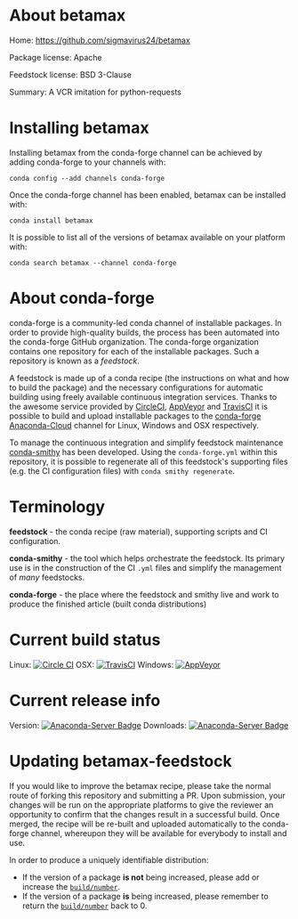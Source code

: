 About betamax
=============

Home: https://github.com/sigmavirus24/betamax

Package license: Apache

Feedstock license: BSD 3-Clause

Summary: A VCR imitation for python-requests



Installing betamax
==================

Installing betamax from the conda-forge channel can be achieved by adding conda-forge to your channels with:

```
conda config --add channels conda-forge
```

Once the conda-forge channel has been enabled, betamax can be installed with:

```
conda install betamax
```

It is possible to list all of the versions of betamax available on your platform with:

```
conda search betamax --channel conda-forge
```


About conda-forge
=================

conda-forge is a community-led conda channel of installable packages.
In order to provide high-quality builds, the process has been automated into the
conda-forge GitHub organization. The conda-forge organization contains one repository 
for each of the installable packages. Such a repository is known as a *feedstock*.

A feedstock is made up of a conda recipe (the instructions on what and how to build
the package) and the necessary configurations for automatic building using freely
available continuous integration services. Thanks to the awesome service provided by
[CircleCI](https://circleci.com/), [AppVeyor](http://www.appveyor.com/)
and [TravisCI](https://travis-ci.org/) it is possible to build and upload installable
packages to the [conda-forge](https://anaconda.org/conda-forge)
[Anaconda-Cloud](http://docs.anaconda.org/) channel for Linux, Windows and OSX respectively.

To manage the continuous integration and simplify feedstock maintenance
[conda-smithy](http://github.com/conda-forge/conda-smithy) has been developed.
Using the ``conda-forge.yml`` within this repository, it is possible to regenerate all of
this feedstock's supporting files (e.g. the CI configuration files) with ``conda smithy regenerate``.


Terminology
===========

**feedstock** - the conda recipe (raw material), supporting scripts and CI configuration.

**conda-smithy** - the tool which helps orchestrate the feedstock.
                   Its primary use is in the construction of the CI ``.yml`` files
                   and simplify the management of *many* feedstocks.

**conda-forge** - the place where the feedstock and smithy live and work to
                  produce the finished article (built conda distributions)

Current build status
====================
Linux: [![Circle CI](https://circleci.com/gh/conda-forge/betamax-feedstock.svg?style=svg)](https://circleci.com/gh/conda-forge/betamax-feedstock)
OSX: [![TravisCI](https://travis-ci.org/conda-forge/betamax-feedstock.svg?branch=master)](https://travis-ci.org/conda-forge/betamax-feedstock) 
Windows: [![AppVeyor](https://ci.appveyor.com/api/projects/status/github/conda-forge/betamax-feedstock?svg=True)](https://ci.appveyor.com/project/conda-forge/betamax-feedstock/branch/master)

Current release info
====================
Version: [![Anaconda-Server Badge](https://anaconda.org/conda-forge/betamax/badges/version.svg)](https://anaconda.org/conda-forge/betamax)
Downloads: [![Anaconda-Server Badge](https://anaconda.org/conda-forge/betamax/badges/downloads.svg)](https://anaconda.org/conda-forge/betamax)


Updating betamax-feedstock
==========================

If you would like to improve the betamax recipe, please take the normal
route of forking this repository and submitting a PR. Upon submission, your changes will
be run on the appropriate platforms to give the reviewer an opportunity to confirm that the
changes result in a successful build. Once merged, the recipe will be re-built and uploaded
automatically to the conda-forge channel, whereupon they will be available for everybody to
install and use.

In order to produce a uniquely identifiable distribution:
 * If the version of a package **is not** being increased, please add or increase
   the [``build/number``](http://conda.pydata.org/docs/building/meta-yaml.html#build-number-and-string). 
 * If the version of a package **is** being increased, please remember to return
   the [``build/number``](http://conda.pydata.org/docs/building/meta-yaml.html#build-number-and-string)
   back to 0.
